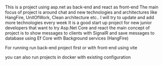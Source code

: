 This is a project using asp.net as back-end and react as front-end
The main focus of project is around chat and new technologies and architectures like HangFire, UnitOfWork, Clean architecture etc..
I will try to update and add more technologies every week
It is a good start up project for new junior developers that want to try Asp.Net Core and react
the main concept of project is to show messages to clients with SignalR and save messages to database using Ef Core with Background services (HangFire)


For running run back-end project first or with front-end using vite

you can also run projects in docker with existing configuration

